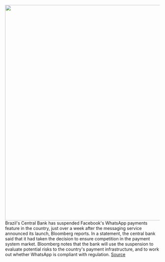 <img src='https://cdn.vox-cdn.com/thumbor/U0J2bxoDSMA3ADRaWqz6lu79O9Q=/0x0:1092x720/1200x800/filters:focal(459x273:633x447)/cdn.vox-cdn.com/uploads/chorus_image/image/66974208/verge-whatsapp-notification-2040pxl.0.0.jpg' width='700px' /><br/>
Brazil's Central Bank has suspended Facebook's WhatsApp payments feature in the country, just over a week after the messaging service announced its launch, Bloomberg reports. In a statement, the central bank said that it had taken the decision to ensure competition in the payment system market. Bloomberg notes that the bank will use the suspension to evaluate potential risks to the country's payment infrastructure, and to work out whether WhatsApp is compliant with regulation.
<a href='https://www.theverge.com/2020/6/24/21301470/whatsapp-payments-brazil-suspended-central-bank-risk-regulators'> Source <a/>